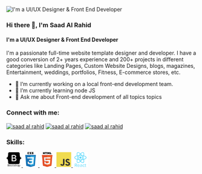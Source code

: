 ![I'm a UI/UX Designer & Front End Developer](https://pbs.twimg.com/profile_banners/1563784787235467264/1661670722/600x200)
### Hi there 👋, I'm Saad Al Rahid
#### I'm a UI/UX Designer & Front End Developer


I'm a passionate full-time website template designer and developer. I have a good conversion of 2+ years experience and 200+ projects in different categories like Landing Pages, Custom Website Designs, blogs, magazines, Entertainment, weddings, portfolios, Fitness, E-commerce stores, etc.


- 🔭 I’m currently working on a local front-end development team. 
- 🌱 I’m currently learning node JS 
- 💬 Ask me about Front-end development of all topics topics 

<h3 align="left">Connect with me:</h3>
<p align="left">
<a href="https://twitter.com/saad al rahid" target="blank"><img align="center" src="https://raw.githubusercontent.com/rahuldkjain/github-profile-readme-generator/master/src/images/icons/Social/twitter.svg" alt="saad al rahid" height="30" width="40" /></a>
<a href="https://fb.com/saad al rahid" target="blank"><img align="center" src="https://raw.githubusercontent.com/rahuldkjain/github-profile-readme-generator/master/src/images/icons/Social/facebook.svg" alt="saad al rahid" height="30" width="40" /></a>
<a href="https://instagram.com/saad al rahid" target="blank"><img align="center" src="https://raw.githubusercontent.com/rahuldkjain/github-profile-readme-generator/master/src/images/icons/Social/instagram.svg" alt="saad al rahid" height="30" width="40" /></a>
</p>

<h3 align="left">Skills:</h3>
<p align="left"> <a href="https://getbootstrap.com" target="_blank" rel="noreferrer"> <img src="https://raw.githubusercontent.com/devicons/devicon/master/icons/bootstrap/bootstrap-plain-wordmark.svg" alt="bootstrap" width="40" height="40"/> </a> <a href="https://www.w3schools.com/css/" target="_blank" rel="noreferrer"> <img src="https://raw.githubusercontent.com/devicons/devicon/master/icons/css3/css3-original-wordmark.svg" alt="css3" width="40" height="40"/> </a> <a href="https://www.w3.org/html/" target="_blank" rel="noreferrer"> <img src="https://raw.githubusercontent.com/devicons/devicon/master/icons/html5/html5-original-wordmark.svg" alt="html5" width="40" height="40"/> </a> <a href="https://developer.mozilla.org/en-US/docs/Web/JavaScript" target="_blank" rel="noreferrer"> <img src="https://raw.githubusercontent.com/devicons/devicon/master/icons/javascript/javascript-original.svg" alt="javascript" width="40" height="40"/> </a> <a href="https://reactjs.org/" target="_blank" rel="noreferrer"> <img src="https://raw.githubusercontent.com/devicons/devicon/master/icons/react/react-original-wordmark.svg" alt="react" width="40" height="40"/> </a> </p>
